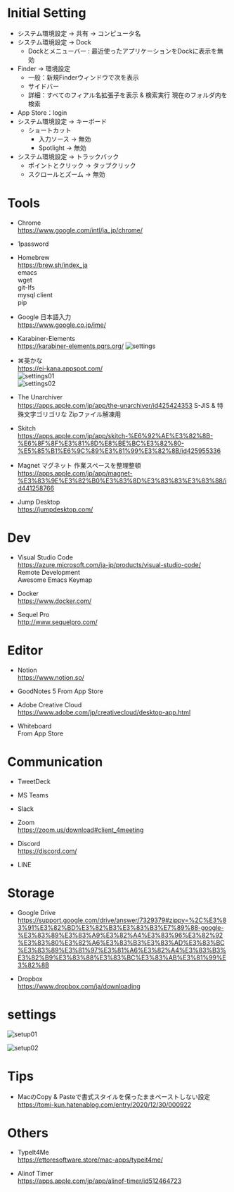 
# Initial Setting

- システム環境設定 -> 共有 -> コンピュータ名
- システム環境設定 -> Dock
  - Dockとメニューバー : 最近使ったアプリケーションをDockに表示を無効
- Finder -> 環境設定
  - 一般：新規Finderウィンドウで次を表示
  - サイドバー
  - 詳細：すべてのフィアル名拡張子を表示 & 検索実行 現在のフォルダ内を検索
- App Store：login
- システム環境設定 -> キーボード
  - ショートカット
    -  入力ソース -> 無効
    -  Spotlight -> 無効
- システム環境設定 -> トラックバック
  - ポイントとクリック -> タップクリック
  - スクロールとズーム -> 無効



# Tools

- Chrome  
https://www.google.com/intl/ja_jp/chrome/

- 1password

- Homebrew  
https://brew.sh/index_ja  
emacs  
wget  
git-lfs  
mysql client  
pip

- Google 日本語入力  
https://www.google.co.jp/ime/

- Karabiner-Elements  
https://karabiner-elements.pqrs.org/
![settings](https://user-images.githubusercontent.com/15690781/129811896-2fabd176-bb44-4af2-9b4a-c6186ac30d59.png)

- ⌘英かな  
https://ei-kana.appspot.com/  
![settings01](https://user-images.githubusercontent.com/15690781/129811721-8be27330-91e9-4191-a0de-aad2028f2234.png)  
![settings02](https://user-images.githubusercontent.com/15690781/129811806-02533cc4-f96d-42ce-9524-43c05151280e.png)


- The Unarchiver  
https://apps.apple.com/jp/app/the-unarchiver/id425424353
S-JIS & 特殊文字ゴリゴリな Zipファイル解凍用

- Skitch  
https://apps.apple.com/jp/app/skitch-%E6%92%AE%E3%82%8B-%E6%8F%8F%E3%81%8D%E8%BE%BC%E3%82%80-%E5%85%B1%E6%9C%89%E3%81%99%E3%82%8B/id425955336

- Magnet マグネット 作業スペースを整理整頓  
https://apps.apple.com/jp/app/magnet-%E3%83%9E%E3%82%B0%E3%83%8D%E3%83%83%E3%83%88/id441258766

- Jump Desktop  
https://jumpdesktop.com/


# Dev

- Visual Studio Code  
https://azure.microsoft.com/ja-jp/products/visual-studio-code/  
Remote Development  
Awesome Emacs Keymap

- Docker  
https://www.docker.com/

- Sequel Pro  
http://www.sequelpro.com/


# Editor

- Notion  
https://www.notion.so/

- GoodNotes 5
From App Store

- Adobe Creative Cloud  
https://www.adobe.com/jp/creativecloud/desktop-app.html

- Whiteboard  
From App Store


# Communication

- TweetDeck

- MS Teams

- Slack

- Zoom  
https://zoom.us/download#client_4meeting

- Discord  
https://discord.com/

- LINE


# Storage

- Google Drive  
https://support.google.com/drive/answer/7329379#zippy=%2C%E3%83%91%E3%82%BD%E3%82%B3%E3%83%B3%E7%89%88-google-%E3%83%89%E3%83%A9%E3%82%A4%E3%83%96%E3%82%92%E3%83%80%E3%82%A6%E3%83%B3%E3%83%AD%E3%83%BC%E3%83%89%E3%81%97%E3%81%A6%E3%82%A4%E3%83%B3%E3%82%B9%E3%83%88%E3%83%BC%E3%83%AB%E3%81%99%E3%82%8B

- Dropbox  
https://www.dropbox.com/ja/downloading


# settings

![setup01](https://user-images.githubusercontent.com/15690781/129811446-c4d0d143-2a9c-48ba-b5d6-0e8c4e055333.png)

![setup02](https://user-images.githubusercontent.com/15690781/129811636-2e447e0d-6415-4f1a-9570-fa8c0bfd8907.png)


# Tips

- MacのCopy & Pasteで書式スタイルを保ったままペーストしない設定  
https://tomi-kun.hatenablog.com/entry/2020/12/30/000922


# Others

- TypeIt4Me  
https://ettoresoftware.store/mac-apps/typeit4me/

- Alinof Timer  
https://apps.apple.com/jp/app/alinof-timer/id512464723


